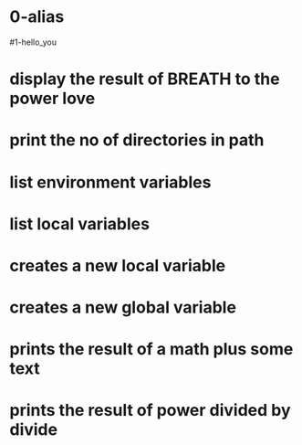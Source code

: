 # 0-alias
#1-hello_you
# display the result of BREATH to the power love
# print the no of directories in path
# list environment variables
# list local variables
# creates a new local variable
# creates a new global variable
# prints the result of a math plus some text
# prints the result of power divided by divide

